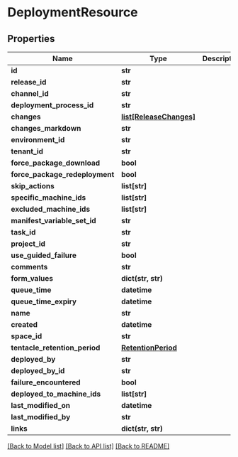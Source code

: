 # DeploymentResource

## Properties
Name | Type | Description | Notes
------------ | ------------- | ------------- | -------------
**id** | **str** |  | [optional] 
**release_id** | **str** |  | 
**channel_id** | **str** |  | [optional] 
**deployment_process_id** | **str** |  | [optional] 
**changes** | [**list[ReleaseChanges]**](ReleaseChanges.md) |  | [optional] 
**changes_markdown** | **str** |  | [optional] 
**environment_id** | **str** |  | 
**tenant_id** | **str** |  | [optional] 
**force_package_download** | **bool** |  | [optional] 
**force_package_redeployment** | **bool** |  | [optional] 
**skip_actions** | **list[str]** |  | [optional] 
**specific_machine_ids** | **list[str]** |  | [optional] 
**excluded_machine_ids** | **list[str]** |  | [optional] 
**manifest_variable_set_id** | **str** |  | [optional] 
**task_id** | **str** |  | [optional] 
**project_id** | **str** |  | [optional] 
**use_guided_failure** | **bool** |  | [optional] 
**comments** | **str** |  | [optional] 
**form_values** | **dict(str, str)** |  | [optional] 
**queue_time** | **datetime** |  | [optional] 
**queue_time_expiry** | **datetime** |  | [optional] 
**name** | **str** |  | [optional] 
**created** | **datetime** |  | [optional] 
**space_id** | **str** |  | [optional] 
**tentacle_retention_period** | [**RetentionPeriod**](RetentionPeriod.md) |  | [optional] 
**deployed_by** | **str** |  | [optional] 
**deployed_by_id** | **str** |  | [optional] 
**failure_encountered** | **bool** |  | [optional] 
**deployed_to_machine_ids** | **list[str]** |  | [optional] 
**last_modified_on** | **datetime** |  | [optional] 
**last_modified_by** | **str** |  | [optional] 
**links** | **dict(str, str)** |  | [optional] 

[[Back to Model list]](../README.md#documentation-for-models) [[Back to API list]](../README.md#documentation-for-api-endpoints) [[Back to README]](../README.md)

